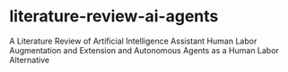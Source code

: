 # literature-review-ai-agents
A Literature Review of Artificial Intelligence Assistant Human Labor Augmentation and Extension and Autonomous Agents as a Human Labor Alternative
